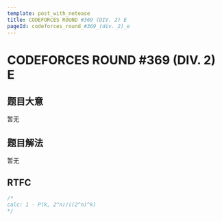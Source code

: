 ```yaml
---
template: post_with_netease
title: CODEFORCES ROUND #369 (DIV. 2) E
pageId: codeforces_round_#369_(div._2)_e
---
```


# CODEFORCES ROUND #369 (DIV. 2) E
<span id="poem"></span><script>$(function(){$.ajax('/api/poem?rnd='+Date.now()+Math.random()).done(function(data){$('#poem').text(data);});});</script>
## 题目大意
暂无

## 题目解法
暂无

## RTFC

```cpp
/*
calc: 1 - P(k, 2^n)/((2^n)^k)
*/
```
<div id="__comment"></div>
